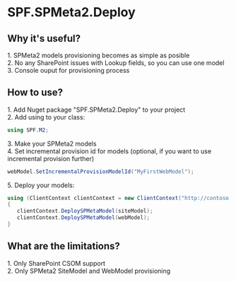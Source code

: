 # SPF.SPMeta2.Deploy

## Why it's useful?
1\. SPMeta2 models provisioning becomes as simple as posible  
2\. No any SharePoint issues with Lookup fields, so you can use one model  
3\. Console ouput for provisioning process  

## How to use?
1\. Add Nuget package "SPF.SPMeta2.Deploy" to your project  
2\. Add using to your class:
```csharp
using SPF.M2;
```
3\. Make your SPMeta2 models  
4\. Set incremental provision id for models (optional, if you want to use incremental provision
 further)
```csharp
webModel.SetIncrementalProvisionModelId("MyFirstWebModel");
```
5\. Deploy your models:
```csharp
using (ClientContext clientContext = new ClientContext("http://contoso.com/sites/spmeta2"))  
{  
   clientContext.DeploySPMetaModel(siteModel);  
   clientContext.DeploySPMetaModel(webModel);  
}
```

## What are the limitations?
1\. Only SharePoint CSOM support  
2\. Only SPMeta2 SiteModel and WebModel provisioning
